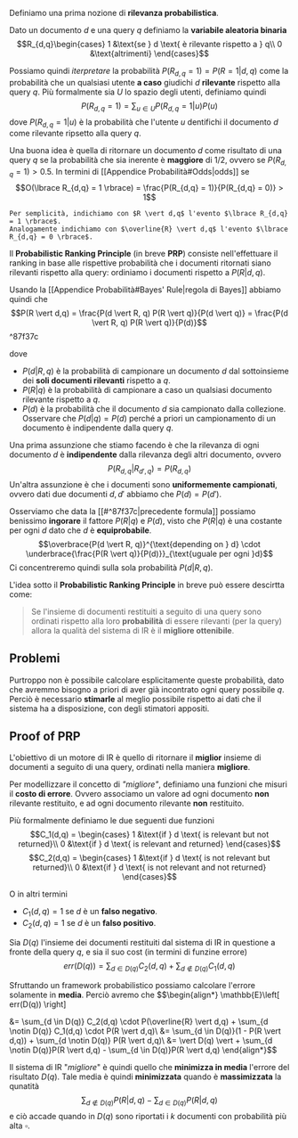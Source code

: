 Definiamo una prima nozione di **rilevanza probabilistica**.

Dato un documento $d$ e una query $q$ definiamo la **variabile aleatoria binaria**
$$R_{d,q}\begin{cases}
1 &\text{se } d \text{ è rilevante rispetto a } q\\
0 &\text{altrimenti}
\end{cases}$$

Possiamo quindi *iterpretare* la probabilità $P(R_{d,q} = 1) = P(R = 1 \vert d,q)$ come la probabilità che un qualsiasi utente **a caso** giudichi $d$ **rilevante** rispetto alla query $q$.
Più formalmente sia $U$ lo spazio degli utenti, definiamo quindi
$$P(R_{d,q} = 1) = \sum_{u \in U} P(R_{d,q} = 1 \vert u) P(u)$$
dove $P(R_{d,q} = 1 \vert u)$ è la probabilità che l'utente $u$ dentifichi il documento $d$ come rilevante ripsetto alla query $q$.

Una buona idea è quella di ritornare un documento $d$ come risultato di una query $q$ se la probabilità che sia inerente è **maggiore** di $1/2$, ovvero se $P(R_{d,q} = 1) > 0.5$.
In termini di [[Appendice Probabilità#Odds|odds]] se $$O(\lbrace R_{d,q} = 1 \rbrace) = \frac{P(R_{d,q} = 1)}{P(R_{d,q} = 0)} > 1$$
```ad-info
Per semplicità, indichiamo con $R \vert d,q$ l'evento $\lbrace R_{d,q} = 1 \rbrace$.
Analogamente indichiamo con $\overline{R} \vert d,q$ l'evento $\lbrace R_{d,q} = 0 \rbrace$.
```

Il **Probabilistic Ranking Principle** (in breve **PRP**) consiste nell'effettuare il ranking in base alle rispettive probabilità che i documenti ritornati siano rilevanti rispetto alla query: ordiniamo i documenti rispetto a $P(R \vert d,q)$.

Usando la [[Appendice Probabilità#Bayes' Rule|regola di Bayes]] abbiamo quindi che
$$P(R \vert d,q) = \frac{P(d \vert R, q) P(R \vert q)}{P(d \vert q)} = \frac{P(d \vert R, q) P(R \vert q)}{P(d)}$$^87f37c

dove 
- $P(d \vert R, q)$ è la probabilità di campionare un documento $d$  dal sottoinsieme dei **soli documenti rilevanti** rispetto a $q$.
- $P(R \vert q)$ è la probabilità di campionare a caso un qualsiasi documento rilevante rispetto a $q$.
- $P(d)$ è la probabilità che il documento $d$ sia campionato dalla collezione. Osservare che $P(d \vert q) = P(d)$ perché a priori un campionamento di un documento è indipendente dalla query $q$.

Una prima assunzione che stiamo facendo è che la rilevanza di ogni documento $d$ è **indipendente** dalla rilevanza degli altri documento, ovvero $$P(R_{d,q} \vert R_{d',q}) = P(R_{d,q})$$
Un'altra assunzione è che i documenti sono **uniformemente campionati**, ovvero dati due documenti $d,d'$ abbiamo che $P(d) = P(d')$.

Osserviamo che data la [[#^87f37c|precedente formula]] possiamo benissimo **ingorare** il fattore $P(R \vert q)$ e $P(d)$, visto che $P(R \vert q)$ è una costante per ogni $d$ dato che $d$ è **equiprobabile**.
$$\overbrace{P(d \vert R, q)}^{\text{depending on } d} \cdot \underbrace{\frac{P(R \vert q)}{P(d)}}_{\text{uguale per ogni }d}$$
Ci concentreremo quindi sulla sola probabilità $P(d \vert R,q)$.

L'idea sotto il **Probabilistic Ranking Principle** in breve può essere descirtta come:
> Se l'insieme di documenti restituiti a seguito di una query sono ordinati rispetto alla loro **probabilità** di essere rilevanti (per la query) allora la qualità del sistema di IR è il **migliore ottenibile**.


## Problemi
Purtroppo non è possibile calcolare esplicitamente queste probabilità, dato che avremmo bisogno a priori di aver già incontrato ogni query possibile $q$.
Perciò è necessario **stimarle** al meglio possibile rispetto ai dati che il sistema ha a disposizione, con degli stimatori appositi.

## Proof of PRP
L'obiettivo di un motore di IR è quello di ritornare il **miglior** insieme di documenti a seguito di una query, ordinati nella maniera **migliore**.

Per modellizzare il concetto di *"migliore"*, definiamo una funzioni che misuri il **costo di errore**.
Ovvero associamo un valore ad ogni documento **non** rilevante restituito, e ad ogni documento rilevante **non** restituito.

Più formalmente definiamo le due seguenti due funzioni
$$C_1(d,q) =
\begin{cases}
1 &\text{if } d \text{ is relevant but not returned}\\
0 &\text{if } d \text{ is relevant and returned}
\end{cases}$$
$$C_2(d,q) =
\begin{cases}
1 &\text{if } d \text{ is not relevant but returned}\\
0 &\text{if } d \text{ is not relevant and not returned}
\end{cases}$$

O in altri termini
- $C_1(d,q) = 1$ se $d$ è un **falso negativo**.
- $C_2(d,q) = 1$ se $d$ è un **falso positivo**.

Sia $D(q)$ l'insieme dei documenti restituiti dal sistema di IR in questione a fronte della query $q$, e sia il suo cost (in termini di funzine errore)
$$err(D(q)) = \sum_{d \in D(q)} C_2(d,q) + \sum_{d \notin D(q)} C_1(d,q)$$

Sfruttando un framework probabilistico possiamo calcolare l'errore solamente in **media**.
Perciò avremo che
$$\begin{align*}
\mathbb{E}\left[ err(D(q)) \right]

&= \sum_{d \in D(q)} C_2(d,q) \cdot P(\overline{R} \vert d,q) + \sum_{d \notin D(q)} C_1(d,q) \cdot P(R \vert d,q)\\
&= \sum_{d \in D(q)}(1 - P(R \vert d,q)) + \sum_{d \notin D(q)} P(R \vert d,q)\\
&= \vert D(q) \vert + \sum_{d \notin D(q)}P(R \vert d,q) - \sum_{d \in D(q)}P(R \vert d,q)
\end{align*}$$

Il sistema di IR "*migliore*" è quindi quello che **minimizza in media** l'errore del risultato $D(q)$.
Tale media è quindi **minimizzata** quando è **massimizzata** la qunatità $$\sum_{d \notin D(q)}P(R \vert d,q) - \sum_{d \in D(q)}P(R \vert d,q)$$ e ciò accade quando in $D(q)$ sono riportati i $k$ documenti con probabilità più alta $\square$.